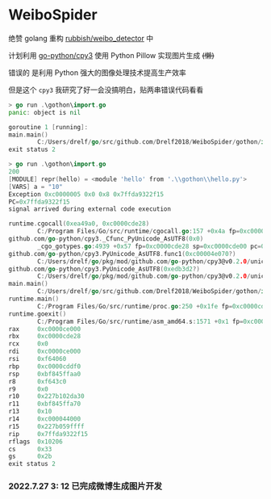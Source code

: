 # WeiboSpider
绝赞 golang 重构 [rubbish/weibo_detector](https://github.com/Drelf2018/rubbish/tree/main/weibo_detector) 中

计划利用 [go-python/cpy3](https://github.com/go-python/cpy3) 使用 Python Pillow 实现图片生成 ~~(懒)~~

错误的 是利用 Python 强大的图像处理技术提高生产效率

但是这个 `cpy3` 我研究了好一会没搞明白，贴两串错误代码看看

```go
> go run .\gothon\import.go
panic: object is nil

goroutine 1 [running]:
main.main()
        C:/Users/drelf/go/src/github.com/Drelf2018/WeiboSpider/gothon/import.go:33 +0x434
exit status 2
```
```go
> go run .\gothon\import.go
200
[MODULE] repr(hello) = <module 'hello' from '.\\gothon\\hello.py'>
[VARS] a = "10"
Exception 0xc0000005 0x0 0x8 0x7ffda9322f15
PC=0x7ffda9322f15
signal arrived during external code execution

runtime.cgocall(0xea49a0, 0xc0000cde28)
        C:/Program Files/Go/src/runtime/cgocall.go:157 +0x4a fp=0xc0000cde00 sp=0xc0000cddc8 pc=0xe137aa
github.com/go-python/cpy3._Cfunc_PyUnicode_AsUTF8(0x0)
        _cgo_gotypes.go:4939 +0x57 fp=0xc0000cde28 sp=0xc0000cde00 pc=0xe9eb77
github.com/go-python/cpy3.PyUnicode_AsUTF8.func1(0xc00004e070?)
        C:/Users/drelf/go/pkg/mod/github.com/go-python/cpy3@v0.2.0/unicode.go:89 +0x3a fp=0xc0000cde60 sp=0xc0000cde28 pc=0xe9fe1a
github.com/go-python/cpy3.PyUnicode_AsUTF8(0xedb3d2?)
        C:/Users/drelf/go/pkg/mod/github.com/go-python/cpy3@v0.2.0/unicode.go:89 +0x19 fp=0xc0000cde78 sp=0xc0000cde60 pc=0xe9fdb9
main.main()
        C:/Users/drelf/go/src/github.com/Drelf2018/WeiboSpider/gothon/import.go:49 +0x236 fp=0xc0000cdf80 sp=0xc0000cde78 pc=0xea0f36
runtime.main()
        C:/Program Files/Go/src/runtime/proc.go:250 +0x1fe fp=0xc0000cdfe0 sp=0xc0000cdf80 pc=0xe464be
runtime.goexit()
        C:/Program Files/Go/src/runtime/asm_amd64.s:1571 +0x1 fp=0xc0000cdfe8 sp=0xc0000cdfe0 pc=0xe6ce01
rax     0xc0000ce000
rbx     0xc0000cde28
rcx     0x0
rdi     0xc0000ce000
rsi     0xf64060
rbp     0xc0000cddf0
rsp     0xbf845ffaa0
r8      0xf643c0
r9      0x0
r10     0x227b102da30
r11     0xbf845ffa70
r13     0x10
r14     0xc000044000
r15     0x227b059ffff
rip     0x7ffda9322f15
rflags  0x10206
cs      0x33
gs      0x2b
exit status 2
```

### 2022.7.27 3: 12 已完成微博生成图片开发